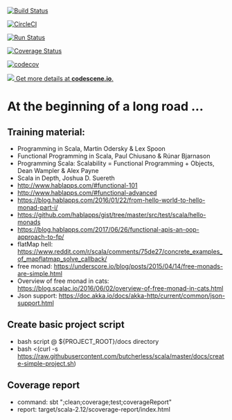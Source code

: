 [![Build Status](https://semaphoreci.com/api/v1/butcherless/scala/branches/master/badge.svg)](https://semaphoreci.com/butcherless/scala)

[![CircleCI](https://circleci.com/gh/butcherless/scala.svg?style=svg)](https://circleci.com/gh/butcherless/scala)

[![Run Status](https://api.shippable.com/projects/5b68c6d5e815be060012a3c5/badge?branch=master)](https://app.shippable.com/github/butcherless/scala)

[![Coverage Status](https://coveralls.io/repos/github/butcherless/scala/badge.svg?branch=master)](https://coveralls.io/github/butcherless/scala?branch=master)

[![codecov](https://codecov.io/gh/butcherless/scala/branch/master/graph/badge.svg)](https://codecov.io/gh/butcherless/scala)

[![](https://codescene.io/projects/3185/status.svg) Get more details at **codescene.io**.](https://codescene.io/projects/3185/jobs/latest-successful/results)

# At the beginning of a long road ...

## Training material:
- Programming in Scala, Martin Odersky & Lex Spoon
- Functional Programming in Scala, Paul Chiusano & Rúnar Bjarnason
- Programming Scala: Scalability = Functional Programming + Objects, Dean Wampler & Alex Payne
- Scala in Depth, Joshua D. Suereth
- http://www.hablapps.com/#functional-101
- http://www.hablapps.com/#functional-advanced
- https://blog.hablapps.com/2016/01/22/from-hello-world-to-hello-monad-part-i/
- https://github.com/hablapps/gist/tree/master/src/test/scala/hello-monads
- https://blog.hablapps.com/2017/06/26/functional-apis-an-oop-approach-to-fp/
- flatMap hell: https://www.reddit.com/r/scala/comments/75de27/concrete_examples_of_mapflatmap_solve_callback/
- free monad: https://underscore.io/blog/posts/2015/04/14/free-monads-are-simple.html
- Overview of free monad in cats: https://blog.scalac.io/2016/06/02/overview-of-free-monad-in-cats.html
- Json support: https://doc.akka.io/docs/akka-http/current/common/json-support.html

## Create basic project script
- bash script @ ${PROJECT_ROOT}/docs directory
- bash <(curl -s https://raw.githubusercontent.com/butcherless/scala/master/docs/create-simple-project.sh)
 
## Coverage report
- command: sbt ";clean;coverage;test;coverageReport"
- report: target/scala-2.12/scoverage-report/index.html

